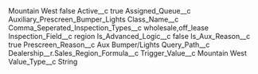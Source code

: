 <?xml version="1.0" encoding="UTF-8"?>
<CustomMetadata xmlns="http://soap.sforce.com/2006/04/metadata" xmlns:xsi="http://www.w3.org/2001/XMLSchema-instance" xmlns:xsd="http://www.w3.org/2001/XMLSchema">
    <label>Mountain West</label>
    <protected>false</protected>
    <values>
        <field>Active__c</field>
        <value xsi:type="xsd:boolean">true</value>
    </values>
    <values>
        <field>Assigned_Queue__c</field>
        <value xsi:type="xsd:string">Auxiliary_Prescreen_Bumper_Lights</value>
    </values>
    <values>
        <field>Class_Name__c</field>
        <value xsi:nil="true"/>
    </values>
    <values>
        <field>Comma_Seperated_Inspection_Types__c</field>
        <value xsi:type="xsd:string">wholesale,off_lease</value>
    </values>
    <values>
        <field>Inspection_Field__c</field>
        <value xsi:type="xsd:string">region</value>
    </values>
    <values>
        <field>Is_Advanced_Logic__c</field>
        <value xsi:type="xsd:boolean">false</value>
    </values>
    <values>
        <field>Is_Aux_Reason__c</field>
        <value xsi:type="xsd:boolean">true</value>
    </values>
    <values>
        <field>Prescreen_Reason__c</field>
        <value xsi:type="xsd:string">Aux Bumper/Lights</value>
    </values>
    <values>
        <field>Query_Path__c</field>
        <value xsi:type="xsd:string">Dealership__r.Sales_Region_Formula__c</value>
    </values>
    <values>
        <field>Trigger_Value__c</field>
        <value xsi:type="xsd:string">Mountain West</value>
    </values>
    <values>
        <field>Value_Type__c</field>
        <value xsi:type="xsd:string">String</value>
    </values>
</CustomMetadata>
